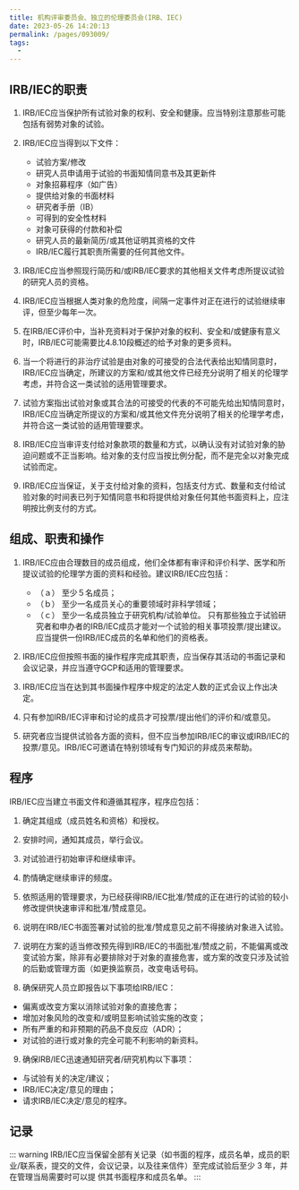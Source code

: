 ```yaml
---
title: 机构评审委员会、独立的伦理委员会(IRB、IEC)
date: 2023-05-26 14:20:13
permalink: /pages/093009/
tags:
  - 
---
```

## IRB/IEC的职责

1. IRB/IEC应当保护所有试验对象的权利、安全和健康。应当特别注意那些可能包括有弱势对象的试验。

2. IRB/IEC应当得到以下文件：
   - 试验方案/修改
   - 研究人员申请用于试验的书面知情同意书及其更新件
   - 对象招募程序（如广告）
   - 提供给对象的书面材料
   - 研究者手册（IB）
   - 可得到的安全性材料
   - 对象可获得的付款和补偿
   - 研究人员的最新简历/或其他证明其资格的文件
   - IRB/IEC履行其职责所需要的任何其他文件。

3. IRB/IEC应当参照现行简历和/或IRB/IEC要求的其他相关文件考虑所提议试验的研究人员的资格。

4. IRB/IEC应当根据人类对象的危险度，间隔一定事件对正在进行的试验继续审评，但至少每年一次。

5. 在IRB/IEC评价中，当补充资料对于保护对象的权利、安全和/或健康有意义时，IRB/IEC可能需要比4.8.10段概述的给予对象的更多资料。

6. 当一个将进行的非治疗试验是由对象的可接受的合法代表给出知情同意时，IRB/IEC应当确定，所建议的方案和/或其他文件已经充分说明了相关的伦理学考虑，并符合这一类试验的适用管理要求。

7. 试验方案指出试验对象或其合法的可接受的代表的不可能先给出知情同意时，IRB/IEC应当确定所提议的方案和/或其他文件充分说明了相关的伦理学考虑，并符合这一类试验的适用管理要求。

8. IRB/IEC应当审评支付给对象款项的数量和方式，以确认没有对试验对象的胁迫问题或不正当影响。给对象的支付应当按比例分配，而不是完全以对象完成试验而定。

9. IRB/IEC应当保证，关于支付给对象的资料，包括支付方式、数量和支付给试验对象的时间表已列于知情同意书和将提供给对象任何其他书面资料上，应注明按比例支付的方式。

## 组成、职责和操作

1. IRB/IEC应由合理数目的成员组成，他们全体都有审评和评价科学、医学和所提议试验的伦理学方面的资料和经验。建议IRB/IEC应包括：
   - （ａ） 至少５名成员；
   - （ｂ） 至少一名成员关心的重要领域时非科学领域；
   - （ｃ） 至少一名成员独立于研究机构/试验单位。
   只有那些独立于试验研究者和申办者的IRB/IEC成员才能对一个试验的相关事项投票/提出建议。应当提供一份IRB/IEC成员的名单和他们的资格表。

2. IRB/IEC应但按照书面的操作程序完成其职责，应当保存其活动的书面记录和会议记录，并应当遵守GCP和适用的管理要求。

3. IRB/IEC应当在达到其书面操作程序中规定的法定人数的正式会议上作出决定。
4. 只有参加IRB/IEC评审和讨论的成员才可投票/提出他们的评价和/或意见。
5.  研究者应当提供试验各方面的资料，但不应当参加IRB/IEC的审议或IRB/IEC的投票/意见。IRB/IEC可邀请在特别领域有专门知识的非成员来帮助。

## 程序

IRB/IEC应当建立书面文件和遵循其程序，程序应包括：
1. 确定其组成（成员姓名和资格）和授权。

2. 安排时间，通知其成员，举行会议。

3. 对试验进行初始审评和继续审评。

4. 酌情确定继续审评的频度。

5. 依照适用的管理要求，为已经获得IRB/IEC批准/赞成的正在进行的试验的较小修改提供快速审评和批准/赞成意见。

6. 说明在IRB/IEC书面签署对试验的批准/赞成意见之前不得接纳对象进入试验。

7. 说明在方案的适当修改预先得到IRB/IEC的书面批准/赞成之前，不能偏离或改变试验方案，除非有必要排除对于对象的直接危害，或方案的改变只涉及试验的后勤或管理方面（如更换监察员，改变电话号码。

8. 确保研究人员立即报告以下事项给IRB/IEC：
  * 偏离或改变方案以消除试验对象的直接危害；
  * 增加对象风险的改变和/或明显影响试验实施的改变；
  * 所有严重的和非预期的药品不良反应（ADR）；
  * 对试验的进行或对象的完全可能不利影响的新资料。

9. 确保IRB/IEC迅速通知研究者/研究机构以下事项：
  * 与试验有关的决定/建议；
  * IRB/IEC决定/意见的理由；
  * 请求IRB/IEC决定/意见的程序。

## 记录

::: warning
IRB/IEC应当保留全部有关记录（如书面的程序，成员名单，成员的职业/联系表，提交的文件，会议记录，以及往来信件）至完成试验后至少 3 年，并在管理当局需要时可以提 供其书面程序和成员名单。
:::